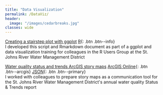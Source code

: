 ```yaml
---
title: "Data Visualization"
permalink: /DataViz/
header:
  image: "/images/cedarbreaks.jpg"
classes: wide
---
```



[Creating a stairstep plot with ggplot](https://mguyette.github.io/ggplot_monthlyrain/) [R](/Languages#r){: .btn .btn--info}  
I developed this script and Rmarkdown document as part of a ggplot and data visualization training for colleagues in the R Users Group at the St. Johns River Water Management District

[Water quality status and trends ArcGIS story maps](https://mguyette.github.io/StatusTrends_storymaps/) [ArcGIS Online](/Languages#ArcGIS){: .btn .btn--arcgis} [JSON](/Languages#json){: .btn .btn--primary}  
I worked with colleagues to prepare story maps as a communication tool for the St. Johns River Water Management District's annual water quality Status & Trends report
